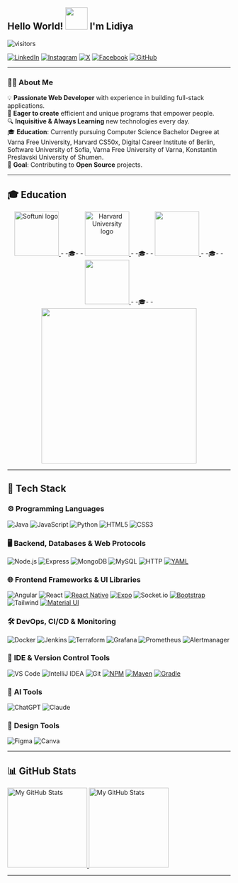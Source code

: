 ## Hello World! <img src="https://media.giphy.com/media/hvRJCLFzcasrR4ia7z/giphy.gif" width="50"> I'm Lidiya  
![visitors](https://komarev.com/ghpvc/?username=dimilidi)  

[![LinkedIn](https://img.shields.io/badge/-LinkedIn-0e76a8?style=flat-square&logo=Linkedin&logoColor=white)](https://www.linkedin.com/in/dimitrovalidiya/)
[![Instagram](https://img.shields.io/badge/-Instagram-e4405f?style=flat-square&logo=Instagram&logoColor=white)](https://www.instagram.com/dimitrovalidiya/)
[![X](https://img.shields.io/badge/-X-000000?style=flat-square&logo=X&logoColor=white)](https://twitter.com/liDiDimi)
[![Facebook](https://img.shields.io/badge/-Facebook-00B2FF?style=flat-square&logo=Facebook&logoColor=white)](https://www.facebook.com/lidiya.dimitrova.18/)
[![GitHub](https://img.shields.io/badge/-Github-000000?style=flat-square&logo=Github&logoColor=white)](https://github.com/dimilidi)  

---

### 👩‍💻 **About Me**  
💡 <span style="font-size: 14px;">**Passionate Web Developer** with experience in building full-stack applications.</span>  
🚀 <span style="font-size: 14px;">**Eager to create** efficient and unique programs that empower people.</span>  
🔍 <span style="font-size: 14px;">**Inquisitive & Always Learning** new technologies every day.</span>  
🎓 <span style="font-size: 14px;">**Education**: Currently pursuing Computer Science Bachelor Degree at Varna Free University, Harvard CS50x, Digital Career Institute of Berlin, Software University of Sofia, Varna Free University of Varna, Konstantin Preslavski University of Shumen.</span>  
🌟 <span style="font-size: 14px;">**Goal**: Contributing to **Open Source** projects.</span>

---

## 🎓 **Education**   
<div align="center">
<a href="https://softuni.org" target="_blank">
  <img src="https://softuni.bg/content/images/header/white-horizontal-logo-university.svg" alt="Softuni logo" width="100">
</a>
 <span> - -🎓- - </span>
<a href="https://softuni.org" target="_blank"> 
  <img src="https://pll.harvard.edu/themes/custom/twel_scholar/logo.svg" alt="Harvard University logo" width="100">
</a>
  <span> - -🎓- - </span>
<a href="https://digitalcareerinstitute.org/" target="_blank"> 
  <img src="https://digitalcareerinstitute.org/wp-content/uploads/2022/04/DCI_COLORS_June24_logo_wordmark_blue.svg" width="100">
</a>  
  <span> - -🎓- - </span>
<a href="https://vfu.bg/en/" target="_blank"> 
  <img src="https://www.vfu.bg/assets/img/logo_en.png" width="100">
</a>  
  <span> - -🎓- - </span>
<a href="https://www.shu.bg/en/" target="_blank"> 
  <img src="https://www.shu.bg/wp-content/themes/transportex-pro/images/logo-24.png" width="350">
</a>
</div>


---

## 🚀 **Tech Stack**

### ⚙️ **Programming Languages**  
![Java](https://img.shields.io/badge/Java-FFFFFF?style=for-the-badge&logo=Java&logoColor=007396)
![JavaScript](https://img.shields.io/badge/JavaScript-F7DF1E?style=for-the-badge&logo=JavaScript&logoColor=black)
![Python](https://img.shields.io/badge/Python-3776AB?style=for-the-badge&logo=Python&logoColor=white)
![HTML5](https://img.shields.io/badge/HTML5-E34F26?style=for-the-badge&logo=HTML5&logoColor=white)
![CSS3](https://img.shields.io/badge/CSS3-1572B6?style=for-the-badge&logo=CSS3&logoColor=white) 

### 🖥 **Backend, Databases & Web Protocols**  
![Node.js](https://img.shields.io/badge/Node.js-339933?style=for-the-badge&logo=Node.js&logoColor=white)
![Express](https://img.shields.io/badge/Express-000000?style=for-the-badge&logo=Express&logoColor=white)
![MongoDB](https://img.shields.io/badge/MongoDB-FFFFFF?style=for-the-badge&logo=MongoDB&logoColor=47A248)
![MySQL](https://img.shields.io/badge/MySQL-FFFFFF?style=for-the-badge&logo=MySQL&logoColor=4479A1)
![HTTP](https://img.shields.io/badge/HTTP-000000?style=for-the-badge&logo=HTTP&logoColor=white)
[![YAML](https://img.shields.io/badge/YAML-000000?style=for-the-badge&logo=YAML&logoColor=white)](https://yaml.org/)

### 🌐 **Frontend Frameworks & UI Libraries**  
![Angular](https://img.shields.io/badge/Angular-DD0031?style=for-the-badge&logo=Angular&logoColor=white)
![React](https://img.shields.io/badge/React-43464B?style=for-the-badge&logo=React&logoColor=61DAFB)
[![React Native](https://img.shields.io/badge/React_Native-61DAFB?style=for-the-badge&logo=React&logoColor=white)](https://reactnative.dev/)
[![Expo](https://img.shields.io/badge/Expo-000020?style=for-the-badge&logo=Expo&logoColor=white)](https://expo.dev/)
![Socket.io](https://img.shields.io/badge/Socket.io-010101?style=for-the-badge&logo=Socket.io&logoColor=white) 
[![Bootstrap](https://img.shields.io/badge/Bootstrap-7952B3?style=for-the-badge&logo=Bootstrap&logoColor=white)](https://getbootstrap.com/) 
![Tailwind](https://img.shields.io/badge/Tailwind-06B6D4?style=for-the-badge&logo=TailwindCSS&logoColor=white)
[![Material UI](https://img.shields.io/badge/Material_UI-0081CB?style=for-the-badge&logo=Material-UI&logoColor=white)](https://mui.com/)

### 🛠 **DevOps, CI/CD & Monitoring**  
![Docker](https://img.shields.io/badge/Docker-2496ED?style=for-the-badge&logo=Docker&logoColor=white)
![Jenkins](https://img.shields.io/badge/Jenkins-D24939?style=for-the-badge&logo=Jenkins&logoColor=white)
![Terraform](https://img.shields.io/badge/Terraform-7B42BC?style=for-the-badge&logo=Terraform&logoColor=white)
![Grafana](https://img.shields.io/badge/Grafana-F46800?style=for-the-badge&logo=Grafana&logoColor=white)
![Prometheus](https://img.shields.io/badge/Prometheus-000000?style=for-the-badge&logo=Prometheus&logoColor=white)
![Alertmanager](https://img.shields.io/badge/Alertmanager-CC0000?style=for-the-badge&logo=Prometheus&logoColor=white)

### 🔧 **IDE & Version Control Tools**  
![VS Code](https://img.shields.io/badge/Visual_Studio_Code-007ACC?style=for-the-badge&logo=Visual%20Studio%20Code&logoColor=white)
![IntelliJ IDEA](https://img.shields.io/badge/IntelliJ_IDEA-000000?style=for-the-badge&logo=IntelliJ%20IDEA&logoColor=white)
![Git](https://img.shields.io/badge/Git-F05032?style=for-the-badge&logo=Git&logoColor=white)
[![NPM](https://img.shields.io/badge/npm-CB3837?style=for-the-badge&logo=npm&logoColor=white)](https://www.npmjs.com/)
[![Maven](https://img.shields.io/badge/Maven-FFFFFF?style=for-the-badge&logo=Apache-Maven&logoColor=CB3837)](https://maven.apache.org/)
[![Gradle](https://img.shields.io/badge/Gradle-02303A?style=for-the-badge&logo=Gradle&logoColor=white)](https://gradle.org/)

### 🤖 **AI Tools**  
![ChatGPT](https://img.shields.io/badge/ChatGPT-00A400?style=for-the-badge&logo=OpenAI&logoColor=white)
![Claude](https://img.shields.io/badge/Claude_3.5-2A7AE2?style=for-the-badge&logo=Anthropic&logoColor=white)

### 🎨 **Design Tools**  
![Figma](https://img.shields.io/badge/Figma-F24E1E?style=for-the-badge&logo=Figma&logoColor=white) ![Canva](https://img.shields.io/badge/Canva-FFFFFF?style=for-the-badge&logo=Canva&logoColor=#F24E1E)

---

## 📊 **GitHub Stats**

<a href="https://github.com/dimilidi">
   <img height="180em" alt="My GitHub Stats" src="https://github-readme-stats.vercel.app/api?username=dimilidi&&count_private=true&show_icons=true&include_all_commits=true&hide_border=true&hide=contribs&theme=radical" /> 
  <img height="180em" alt="My GitHub Stats" src="https://github-readme-stats.vercel.app/api/top-langs/?username=dimilidi&layout=compact&hide_border=true&theme=radical" /> 
</a>

---

